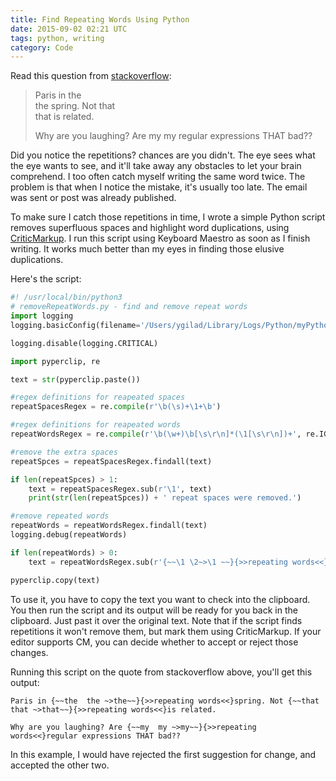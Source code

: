 ```yaml
---
title: Find Repeating Words Using Python
date: 2015-09-02 02:21 UTC
tags: python, writing
category: Code 
---
```


Read this question from [stackoverflow](http://stackoverflow.com/questions/2823016/regular-expression-for-consecutive-duplicate-words): 

> Paris in the  
> the spring. Not that  
> that is related.
> 
> Why are you laughing? Are my my regular expressions THAT bad??

Did you notice the repetitions? chances are you didn't. The eye sees what the eye wants to see, and it'll take away any obstacles to let your brain comprehend. I too often catch myself writing the same word twice. The problem is that when I notice the mistake, it's usually too late. The email was sent or post was already published. 

To make sure I catch those repetitions in time, I wrote a simple Python script removes superfluous spaces and highlight word duplications, using [CriticMarkup](http://criticmarkup.com). I run this script using Keyboard Maestro as soon as I finish writing. It works much better than my eyes in finding those elusive duplications.

Here's the script:

```python
#! /usr/local/bin/python3
# removeRepeatWords.py - find and remove repeat words
import logging
logging.basicConfig(filename='/Users/ygilad/Library/Logs/Python/myPythonLogs.log', level=logging.DEBUG, format=' %(asctime)s - %(levelname)s - %(message)s')

logging.disable(logging.CRITICAL)

import pyperclip, re

text = str(pyperclip.paste())

#regex definitions for reapeated spaces
repeatSpacesRegex = re.compile(r'\b(\s)+\1+\b') 

#regex definitions for reapeated words
repeatWordsRegex = re.compile(r'\b(\w+)\b[\s\r\n]*(\1[\s\r\n])+', re.IGNORECASE|re.DOTALL)

#remove the extra spaces
repeatSpces = repeatSpacesRegex.findall(text)

if len(repeatSpces) > 1:
    text = repeatSpacesRegex.sub(r'\1', text)
    print(str(len(repeatSpces)) + ' repeat spaces were removed.')

#remove repeated words
repeatWords = repeatWordsRegex.findall(text)
logging.debug(repeatWords)

if len(repeatWords) > 0:
    text = repeatWordsRegex.sub(r'{~~\1 \2~>\1 ~~}{>>repeating words<<}', text)

pyperclip.copy(text)
```

To use it, you have to copy the text you want to check into the clipboard. You then run the script and its output will be ready for you back in the clipboard. Just past it over the original text. Note that if the script finds repetitions it won't remove them, but mark them using CriticMarkup. If your editor supports CM, you can decide whether to accept or reject those changes.

Running this script on the quote from stackoverflow above, you'll get this output:

```text
Paris in {~~the  the ~>the~~}{>>repeating words<<}spring. Not {~~that  that ~>that~~}{>>repeating words<<}is related.
 
Why are you laughing? Are {~~my  my ~>my~~}{>>repeating words<<}regular expressions THAT bad??
```

In this example, I would have rejected the first suggestion for change, and accepted the other two. 
